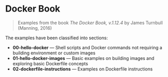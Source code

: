 # Docker Book
> Examples from the book *The Docker Book, v.1.12.4* by James Turnbull (Manning, 2016)

The examples have been classified into sections:
+ **00-hello-docker** &mdash; Shell scripts and Docker commands not requiring a building environment or custom images
+ **01-hello-docker-images** &mdash; Basic examples on building images and exploring basic Dockerfile concepts
+ **02-dockerfile-instructions** &mdash; Examples on Dockerfile instructions
